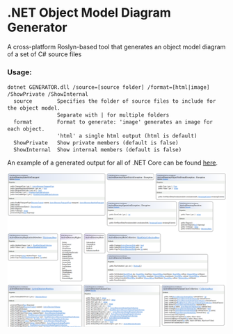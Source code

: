 # .NET Object Model Diagram Generator

A cross-platform Roslyn-based tool that generates an object model diagram of a set of C# source files 

### Usage:
```
dotnet GENERATOR.dll /source=[source folder] /format=[html|image] /ShowPrivate /ShowInternal
  source        Specifies the folder of source files to include for the object model.
                Separate with | for multiple folders
  format        Format to generate: 'image' generates an image for each object.
                'html' a single html output (html is default)
  ShowPrivate   Show private members (default is false)
  ShowInternal  Show internal members (default is false)
```

An example of a generated output for all of .NET Core can be found [here](http://www.sharpgis.net/Tests/corefx.html).

[![Screenshot](Screenshot.png)](http://www.sharpgis.net/Tests/corefx.html)
